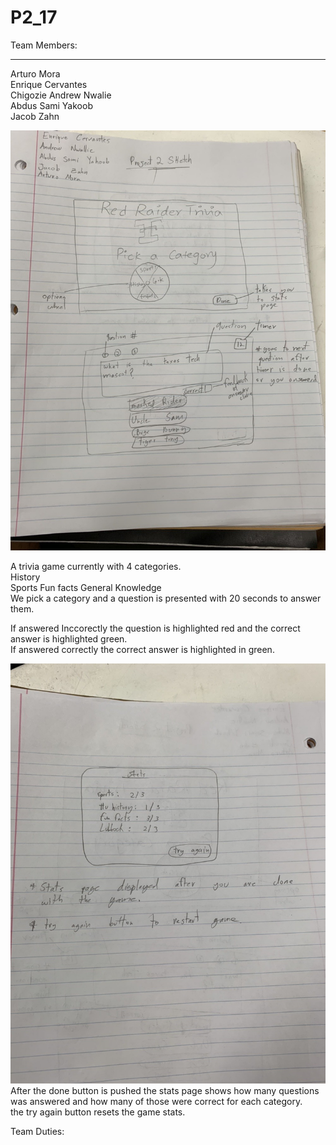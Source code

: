 # P2_17
Team Members:
_____________________________
Arturo Mora\
Enrique Cervantes\
Chigozie Andrew Nwalie\
Abdus Sami Yakoob\
Jacob Zahn


![](IMG3812690036288305170.jpg)

A trivia game currently with 4 categories.\
History \
Sports
Fun facts
General Knowledge\
We pick a category and a question is presented with 20 seconds to answer them.

If answered Inccorectly the question is highlighted red and the correct answer is highlighted green. \
If answered correctly the correct answer is highlighted in green.

![](IMG7549796776958012386.jpg)
After the done button is pushed the stats page shows how many questions was answered and how many of those were correct for each category. \
the try again button resets the game stats.

Team Duties:


